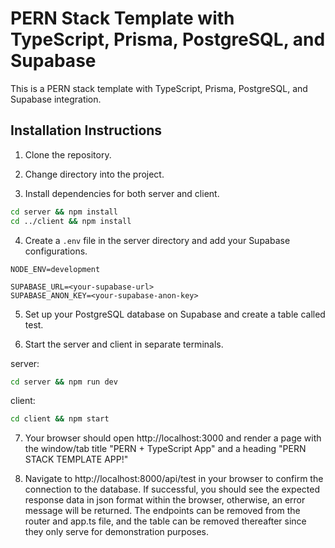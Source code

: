 # PERN Stack Template with TypeScript, Prisma, PostgreSQL, and Supabase

This is a PERN stack template with TypeScript, Prisma, PostgreSQL, and Supabase integration.

## Installation Instructions

1. Clone the repository.

2. Change directory into the project.

3. Install dependencies for both server and client.

```bash
cd server && npm install
cd ../client && npm install
```

4. Create a `.env` file in the server directory and add your Supabase configurations.

```
NODE_ENV=development

SUPABASE_URL=<your-supabase-url>
SUPABASE_ANON_KEY=<your-supabase-anon-key>
```

5. Set up your PostgreSQL database on Supabase and create a table called test.

6. Start the server and client in separate terminals.

server: 

```bash
cd server && npm run dev
```

client: 

```bash
cd client && npm start
```

7. Your browser should open http://localhost:3000 and render a page with the window/tab title "PERN + TypeScript App" and a heading "PERN STACK TEMPLATE APP!"

8. Navigate to http://localhost:8000/api/test in your browser to confirm the connection to the database. If successful, you should see the expected response data in json format within the browser, otherwise, an error message will be returned. The endpoints can be removed from the router and app.ts file, and the table can be removed thereafter since they only serve for demonstration purposes. 

